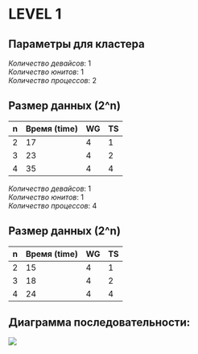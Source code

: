 # LEVEL 1  
## Параметры для кластера

_Количество девайсов_: 1    
_Количество юнитов_: 1     
_Количество процессов_: 2

## Размер данных \(2^n\)

| **n** | **Время (time)** | **WG** | **TS** |
|-------|------------------|--------|--------|
| 2     | 17               | 4      | 1      |
| 3     | 23               | 4      | 2      |
| 4     | 35               | 4      | 4      |

_Количество девайсов_: 1    
_Количество юнитов_: 1     
_Количество процессов_: 4

## Размер данных \(2^n\)

| **n** | **Время (time)** | **WG** | **TS** |
|-------|------------------|--------|--------|
| 2     | 15               | 4      | 1      |
| 3     | 18               | 4      | 2      |
| 4     | 24               | 4      | 4      |

## Диаграмма последовательности:  
<img src="diagram.jpg"/>
